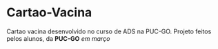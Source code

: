 # Cartao-Vacina
 Cartao vacina desenvolvido no curso de ADS na PUC-GO.
Projeto feitos pelos alunos, da **PUC-GO** *em março*
